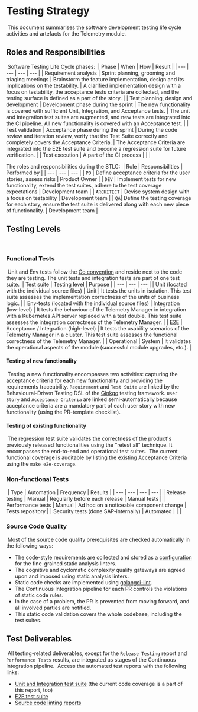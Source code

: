 # Testing Strategy
​
This document summarises the software development testing life cycle activities and artefacts for the Telemetry module.
​
## Roles and Responsibilities
​
Software Testing Life Cycle phases:
​
| Phase | When | How | Result |
| --- | --- | --- | --- |
| Requirement analysis | Sprint planning, grooming and triaging meetings | Brainstorm the feature implementation, design and its implications on the testability. | A clarified implementation design with a focus on testability, the acceptance tests criteria are collected, and the testing surface is defined as a part of the story. |
| Test planning, design and development | Development phase during the sprint | The new functionality is covered with sufficient Unit, Integration, and Acceptance tests. | The unit and integration test suites are augmented, and new tests are integrated into the CI pipeline. All new functionality is covered with an Acceptance test. |
| Test validation | Acceptance phase during the sprint | During the code review and iteration review, verify that the Test Suite correctly and completely covers the Acceptance Criteria. | The Acceptance Criteria are integrated into the E2E test suite and become a regression suite for future verification. |
| Test execution | A part of the CI process | | |
​

The roles and responsibilities during the STLC:
​
| Role | Responsibilities | Performed by |
| --- | --- | --- |
| `PO` | Define acceptance criteria for the user stories, assess risks | Product Owner |
| `DEV` | Implement tests for new functionality, extend the test suites, adhere to the test coverage expectations | Development team |
| `ARCHITECT` | Devise system design with a focus on testability | Development team |
| `QA`| Define the testing coverage for each story, ensure the test suite is delivered along with each new piece of functionality. | Development team |
​
## Testing Levels
​
### Functional Tests
​
Unit and Env tests follow the [Go convention](https://go.dev/doc/tutorial/add-a-test) and reside next to the code they are testing. The unit tests and integration tests are part of one test suite.
​
| Test suite | Testing level | Purpose |
| --- | --- | --- |
| Unit (located with the individual source files) | Unit | It tests the units in isolation. This test suite assesses the implementation correctness of the units of business logic. |
| Env-tests (located with the individual source files) | Integration  (low-level) | It tests the behaviour of the Telemetry Manager in integration with a Kubernetes API server replaced with a test double. This test suite assesses the integration correctness of the Telemetry Manager. |
| [E2E](/test/e2e) | Acceptance / Integration (high-level) | It tests the usability scenarios of the Telemetry Manager in a cluster. This test suite assesses the functional correctness of the Telemetry Manager. |
| Operational | System | It validates the operational aspects of the module (successful module upgrades, etc.). |
​
#### Testing of new functionality
​
Testing a new functionality encompasses two activities: capturing the acceptance criteria for each new functionality and providing the requirements traceability. `Requirement` and `Test Suite` are linked by the Behavioural-Driven Testing DSL of the [Ginkgo](https://onsi.github.io/ginkgo/) testing framework. `User Story` and `Acceptance Criteria` are linked semi-automatically because acceptance criteria are a mandatory part of each user story with new functionality (using the PR-template checklist).
​
#### Testing of existing functionality
​
The regression test suite validates the correctness of the product's previously released functionalities using the "retest all" technique. It encompasses the end-to-end and operational test suites.
​
The current functional coverage is auditable by listing the existing Acceptance Criteria using the `make e2e-coverage`.
​
### Non-functional Tests
​
| Type | Automation | Frequency | Results |
| --- | --- | --- | --- |
| Release testing | Manual | Regularly before each release | Manual tests |
| Performance tests | Manual | Ad hoc on a noticeable component change | Tests repository |
| Security tests (done SAP-internally) | Automated | | |
​
### Source Code Quality
​
Most of the source code quality prerequisites are checked automatically in the following ways:
​
* The code-style requirements are collected and stored as a [configuration](./governance.md#linters-in-action) for the fine-grained static analysis linters.
* The cognitive and cyclomatic complexity quality gateways are agreed upon and imposed using static analysis linters.
* Static code checks are implemented using [golangci-lint](https://golangci-lint.run#linters).
* The Continuous Integration pipeline for each PR controls the violations of static code rules.
* In the case of a problem, the PR is prevented from moving forward, and all involved parties are notified.
* This static code validation covers the whole codebase, including the test suites.
​
## Test Deliverables
​
All testing-related deliverables, except for the `Release Testing` report and `Performance Tests` results, are integrated as stages of the Continuous Integration pipeline. 
​
Access the automated test reports with the following links:
​
* [Unit and Integration test suite](https://status.build.kyma-project.io/?repo=kyma-project%2Ftelemetry-manager&job=pull-telemetry-manager-unit-test) (the current code coverage is a part of this report, too)
* [E2E test suite](https://status.build.kyma-project.io/?repo=kyma-project%2Ftelemetry-manager&job=pull-telemetry-manager-e2e-test)
* [Source code linting reports](https://status.build.kyma-project.io/?repo=kyma-project%2Ftelemetry-manager&job=pull-telemetry-manager-lint)
​
